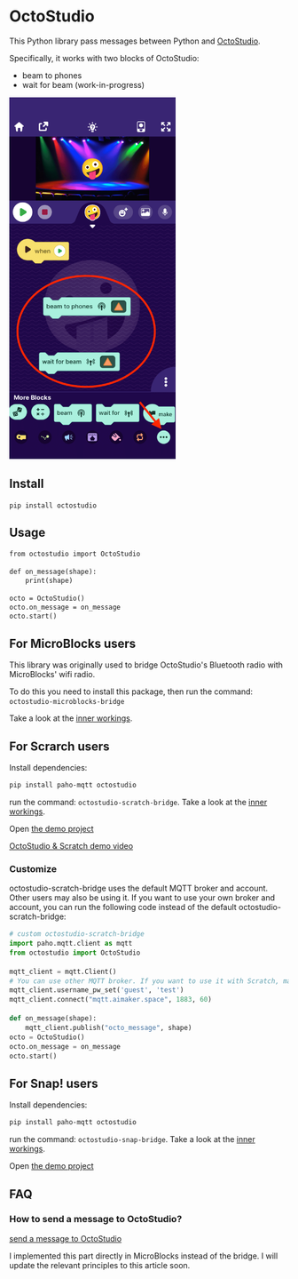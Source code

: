 # OctoStudio

This Python library pass messages between Python and [OctoStudio](https://octostudio.org/en/).

Specifically, it works with two blocks of OctoStudio:

- beam to phones
- wait for beam (work-in-progress)


<img width=300 src="./octostudio.png" />


## Install

```
pip install octostudio
```

## Usage

```
from octostudio import OctoStudio

def on_message(shape):
    print(shape)

octo = OctoStudio()
octo.on_message = on_message
octo.start()
```


## For MicroBlocks users

This library was originally used to bridge OctoStudio's Bluetooth radio with MicroBlocks' wifi radio.

To do this you need to install this package, then run the command: `octostudio-microblocks-bridge`

Take a look at the [inner workings](./octostudio/microblocks.py).

## For Scrarch users

Install dependencies:

```bash
pip install paho-mqtt octostudio
``` 

run the command: `octostudio-scratch-bridge`. Take a look at the [inner workings](./octostudio/scratch.py).


Open [the demo project](https://create.codelab.club/projects/57459/editor/)

[OctoStudio & Scratch demo video](https://wwj718.github.io/post/img/octo-scratch.mp4)

### Customize

octostudio-scratch-bridge uses the default MQTT broker and account. Other users may also be using it. If you want to use your own broker and account, you can run the following code instead of the default octostudio-scratch-bridge:

```python
# custom octostudio-scratch-bridge
import paho.mqtt.client as mqtt
from octostudio import OctoStudio

mqtt_client = mqtt.Client()
# You can use other MQTT broker. If you want to use it with Scratch, make sure the MQTT broker supports wss protocol
mqtt_client.username_pw_set('guest', 'test')
mqtt_client.connect("mqtt.aimaker.space", 1883, 60)

def on_message(shape):
    mqtt_client.publish("octo_message", shape)
octo = OctoStudio()
octo.on_message = on_message
octo.start()
```

## For Snap! users

Install dependencies:

```bash
pip install paho-mqtt octostudio
``` 

run the command: `octostudio-snap-bridge`. Take a look at the [inner workings](./octostudio/snap.py).

Open [the demo project](https://snap.berkeley.edu/project?username=alan_russell&projectname=octostudio%2dsnap%2ddemo)

## FAQ

### How to send a message to OctoStudio?

[send a message to OctoStudio](https://wwj718.github.io/post/%E7%BC%96%E7%A8%8B/extend-octostudio/#%E5%BE%80-octostudio-%E9%87%8C%E5%8F%91%E9%80%81%E6%B6%88%E6%81%AF)

I implemented this part directly in MicroBlocks instead of the bridge. I will update the relevant principles to this article soon.